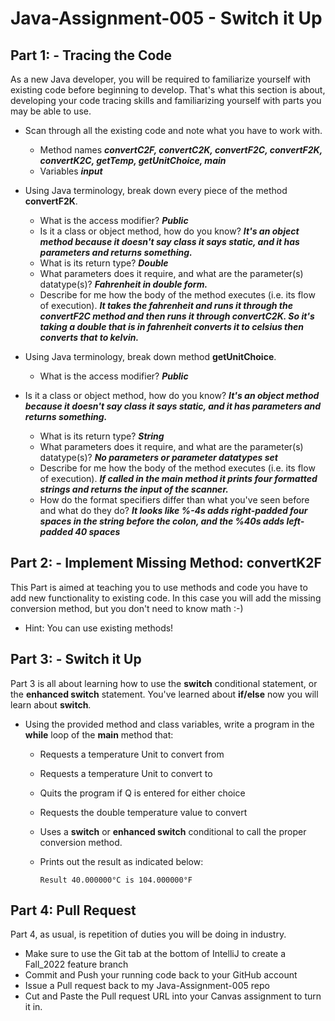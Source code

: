 # Java-Assignment-005 - Switch it Up

## Part 1: - Tracing the Code
As a new Java developer, you will be required to familiarize yourself with existing code before beginning to develop. That's what this section is about, developing your code tracing skills and familiarizing yourself with parts you may be able to use.
* Scan through all the existing code and note what you have to work with.
    * Method names 
_**convertC2F, convertC2K, convertF2C, convertF2K, convertK2C, getTemp, getUnitChoice, main**_
    * Variables 
_**input**_
  
* Using Java terminology, break down every piece of the method **convertF2K**.
    * What is the access modifier? 
_**Public**_
  * Is it a class or object method, how do you know? 
_**It's an object method because it doesn't say class it says static, and it has parameters and returns something.**_
   * What is its return type? 
_**Double**_
   * What parameters does it require, and what are the parameter(s) datatype(s)? 
_**Fahrenheit in double form.**_
   * Describe for me how the body of the method executes (i.e. its flow of execution). 
_**It takes the fahrenheit and runs it through the convertF2C method and then runs it through convertC2K. So it's taking a double that is in fahrenheit converts it to celsius then converts that to kelvin.**_

* Using Java terminology, break down method **getUnitChoice**.
    * What is the access modifier? 
_**Public**_
* Is it a class or object method, how do you know?
_**It's an object method because it doesn't say class it says static, and it has parameters and returns something.**_
    * What is its return type?
**_String_**
    * What parameters does it require, and what are the parameter(s) datatype(s)?
**_No parameters or parameter datatypes set_**
    * Describe for me how the body of the method executes (i.e. its flow of execution).
**_If called in the main method it prints four formatted strings and returns the input of the scanner._**
    * How do the format specifiers differ than what you've seen before and what do they do?
_**It looks like %-4s adds right-padded four spaces in the string before the colon, and the %40s adds left-padded 40 spaces**_ 

## Part 2: - Implement Missing Method: convertK2F
This Part is aimed at teaching you to use methods and code you have to add new functionality to existing code. In this case you will add the missing conversion method, but you don't need to know math :-)
* Hint: You can use existing methods!


## Part 3: - Switch it Up
Part 3 is all about learning how to use the **switch** conditional statement, or the **enhanced switch** statement. You've learned about **if/else** now you will learn about **switch**.
* Using the provided method and class variables, write a program in the **while** loop of the **main** method that:
    * Requests a temperature Unit to convert from
    * Requests a temperature Unit to convert to
    * Quits the program if Q is entered for either choice
    * Requests the double temperature value to convert
    * Uses a **switch** or **enhanced switch** conditional to call the proper conversion method.
    * Prints out the result as indicated below:

          Result 40.000000°C is 104.000000°F

## Part 4: Pull Request
Part 4, as usual, is repetition of duties you will be doing in industry.
* Make sure to use the Git tab at the bottom of IntelliJ to create a Fall_2022 feature branch
* Commit and Push your running code back to your GitHub account
* Issue a Pull request back to my Java-Assignment-005 repo
* Cut and Paste the Pull request URL into your Canvas assignment to turn it in.